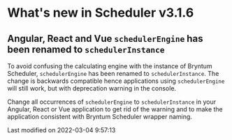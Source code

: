 # What's new in Scheduler v3.1.6

## Angular, React and Vue `schedulerEngine` has been renamed to `schedulerInstance`

To avoid confusing the calculating engine with the instance of Bryntum Scheduler, `schedulerEngine` has been renamed
to `schedulerInstance`. The change is backwards compatible hence applications using `schedulerEngine` will still work,
but with deprecation warning in the console.

Change all occurrences of `schedulerEngine` to `schedulerInstance` in your Angular, React or Vue application to get rid
of the warning and to make the application consistent with Bryntum Scheduler wrapper naming.


<p class="last-modified">Last modified on 2022-03-04 9:57:13</p>